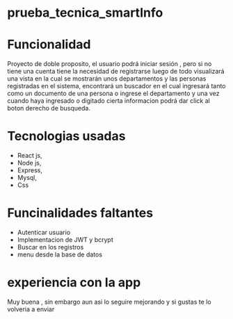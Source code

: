 # prueba_tecnica_smartInfo

# Funcionalidad

Proyecto de doble proposito, el usuario podrá iniciar sesión , pero si no tiene una cuenta tiene la necesidad de registrarse luego de todo visualizará una vista en la cual se mostrarán unos departamentos y las personas registradas en el sistema, encontrará un buscador en el cual ingresará tanto como un documento de una persona o ingrese el departamento y una vez cuando haya ingresado o digitado cierta informacion podrá dar click al boton derecho de busqueda.

# Tecnologias usadas

- React js,
- Node js,
- Express,
- Mysql,
- Css

# Funcinalidades faltantes

- Autenticar usuario
- Implementacion de JWT y bcrypt
- Buscar en los registros
- menu desde la base de datos


# experiencia con la app 

Muy buena , sin embargo aun asi lo seguire mejorando y si gustas te lo volveria a enviar
